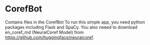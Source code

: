 # CorefBot
Contains files in the CorefBot
To run this simple app, you need python packages including Flask and SpaCy.
You also neeed to download en_coref_md (NeuralCoref Model) from https://github.com/huggingface/neuralcoref.
